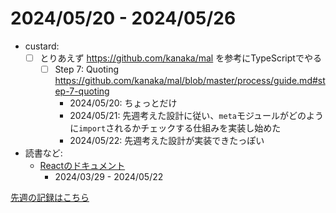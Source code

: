 # 2024/05/20 - 2024/05/26

- custard:
    - [ ] とりあえず <https://github.com/kanaka/mal> を参考にTypeScriptでやる
        - [ ] Step 7: Quoting <https://github.com/kanaka/mal/blob/master/process/guide.md#step-7-quoting>
            - 2024/05/20: ちょっとだけ
            - 2024/05/21: 先週考えた設計に従い、`meta`モジュールがどのように`import`されるかチェックする仕組みを実装し始めた
            - 2024/05/22: 先週考えた設計が実装できたっぽい
- 読書など:
    - [Reactのドキュメント](https://ja.react.dev/learn)
        - 2024/03/29 - 2024/05/22

[先週の記録はこちら](https://github.com/igrep/daily-commits/blob/a4656832504e576ca40dc9ecb89c2809ad6065c7/yesterday.md)
